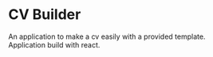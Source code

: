 # CV Builder #
  An application to make a cv easily with a provided template.
  <br>
  Application build with react.
